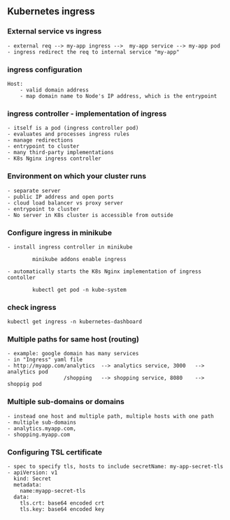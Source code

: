 ## Kubernetes ingress

### External service vs ingress
    - external req --> my-app ingress -->  my-app service --> my-app pod
    - ingress redirect the req to internal service "my-app"  

### ingress configuration
    Host: 
        - valid domain address
        - map domain name to Node's IP address, which is the entrypoint

### ingress controller - implementation of ingress
    - itself is a pod (ingress controller pod)
    - evaluates and processes ingress rules
    - manage redirections 
    - entrypoint to cluster
    - many third-party implementations
    - K8s Nginx ingress controller

### Environment on which your cluster runs
    - separate server
    - public IP address and open ports
    - cloud load balancer vs proxy server
    - entrypoint to cluster
    - No server in K8s cluster is accessible from outside

### Configure ingress in minikube
    - install ingress controller in minikube
```
        minikube addons enable ingress
```
    - automatically starts the K8s Nginx implementation of ingress contoller
```
        kubectl get pod -n kube-system
```


### check ingress 
    kubectl get ingress -n kubernetes-dashboard
 

### Multiple paths for same host (routing)
    - example: google domain has many services
    - in "Ingress" yaml file
    - http://myapp.com/analytics  --> analytics service, 3000   --> analytics pod
                      /shopping   --> shopping service, 8080    --> shoppig pod

### Multiple sub-domains or domains
    - instead one host and multiple path, multiple hosts with one path 
    - multiple sub-domains
    - analytics.myapp.com,
    - shopping.myapp.com 

### Configuring TSL certificate
    - spec to specify tls, hosts to include secretName: my-app-secret-tls 
    - apiVersion: v1
      kind: Secret
      metadata: 
        name:myapp-secret-tls
      data:
        tls.crt: base64 encoded crt
        tls.key: base64 encoded key
     
